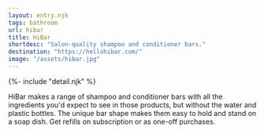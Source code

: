 ```yaml
---
layout: entry.njk
tags: bathroom
url: hibar
title: HiBar
shortdesc: "Salon-quality shampoo and conditioner bars."
destination: "https://hellohibar.com/"
image: "/assets/hibar.jpg"
---
```


{%- include "detail.njk" %}

<p>HiBar makes a range of shampoo and conditioner bars with all the ingredients you'd expect to see in those products, but without the water and plastic bottles. The unique bar shape makes them easy to hold and stand on a soap dish. Get refills on subscription or as one-off purchases.</p>
